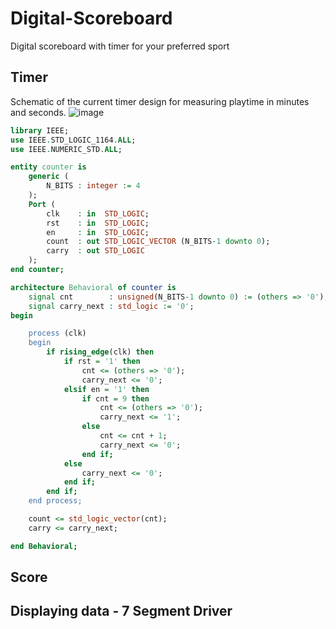 # Digital-Scoreboard
Digital scoreboard with timer for your preferred sport

## Timer
Schematic of the current timer design for measuring playtime in minutes and seconds.
![image](https://github.com/user-attachments/assets/1e54748c-80d1-4b69-98d6-a79cd946e7f6)

```vhdl
library IEEE;
use IEEE.STD_LOGIC_1164.ALL;
use IEEE.NUMERIC_STD.ALL;

entity counter is
    generic (
        N_BITS : integer := 4
    );
    Port (
        clk    : in  STD_LOGIC;
        rst    : in  STD_LOGIC;
        en     : in  STD_LOGIC;
        count  : out STD_LOGIC_VECTOR (N_BITS-1 downto 0);
        carry  : out STD_LOGIC
    );
end counter;

architecture Behavioral of counter is
    signal cnt        : unsigned(N_BITS-1 downto 0) := (others => '0');
    signal carry_next : std_logic := '0';
begin

    process (clk)
    begin
        if rising_edge(clk) then
            if rst = '1' then
                cnt <= (others => '0');
                carry_next <= '0';
            elsif en = '1' then
                if cnt = 9 then
                    cnt <= (others => '0');
                    carry_next <= '1';
                else
                    cnt <= cnt + 1;
                    carry_next <= '0';
                end if;
            else
                carry_next <= '0';
            end if;
        end if;
    end process;

    count <= std_logic_vector(cnt);
    carry <= carry_next;

end Behavioral;
```

## Score

## Displaying data - 7 Segment Driver
